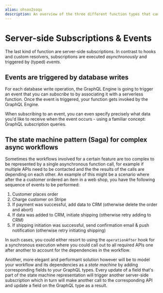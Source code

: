 ```yaml
---
alias: ohsoo2soqu 
description: An overview of the three different function types that can be used on the Graphcool platform and how to use them.
---
```


# Server-side Subscriptions & Events

The last kind of function are server-side subscriptions. In contrast to hooks and custom resolvers, subscriptions are executed _asynchronously_ and triggered by (typed) _events_.


## Events are triggered by database writes

For each database write operation, the GraphQL Engine is going to trigger an event that you can _subscribe_ to by associating it with a serverless function. Once the event is triggered, your function gets invoked by the GraphQL Engine.

When subscribing to an event, you can even specify precisely what data you'd like to receive when the event occurs - using a familiar concept: GraphQL subscription queries. 


## The state machine pattern (Saga) for complex async workflows

Sometimes the workflows involved for a certain feature are too complex to be represented by a single asynchronous function call, for example if multiple APIs need to be contacted and the the results of the calls are depending on each other. An example of this might be a scenario where after the a customer ordered an item in a web shop, you have the following sequence of events to be performed:

1. Customer places order
2. Charge customer on Stripe
3. If payment was successful, add data to CRM  (otherwise delete the order and abort)
4. If data was added to CRM, initiate shipping (otherwise retry adding to CRM)
5. If shipping initiation was successful, send confirmation email & push notification (otherwise retry initiating shipping)

In such cases, you could either resort to using the `operationAfter` hook for a synchronous execution where you could call out to all required APIs one after another to account for the dependencies in the workflow. 

Another, more elegant and performant solution however will be to model your workflow and its dependencies as a _state machine_ by adding corresponding fields to your GraphQL types. Every update of a field that's part of the state machine representation will trigger another server-side subscription which in turn will make another call to the corresponding API and update a field on the GraphQL type as a result.



 




